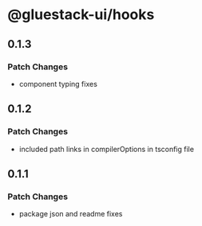 # @gluestack-ui/hooks

## 0.1.3

### Patch Changes

- component typing fixes

## 0.1.2

### Patch Changes

- included path links in compilerOptions in tsconfig file

## 0.1.1

### Patch Changes

- package json and readme fixes
